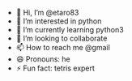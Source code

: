 - 👋 Hi, I’m @etaro83
- 👀 I’m interested in python
- 🌱 I’m currently learning python3
- 💞️ I’m looking to collaborate
- 📫 How to reach me @gmail
- 😄 Pronouns: he
- ⚡ Fun fact: tetris expert

<!---
etaro83/etaro83 is a ✨ special ✨ repository because its `README.md` (this file) appears on your GitHub profile.
You can click the Preview link to take a look at your changes.
--->
